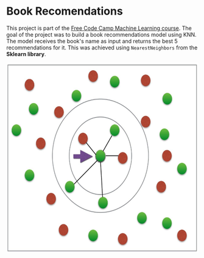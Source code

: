 # Book Recomendations

This project is part of the [Free Code Camp Machine Learning course](https://www.freecodecamp.org/learn/machine-learning-with-python/#how-neural-networks-work). The goal of the project was to build a book recommendations model using KNN. The model receives the book's name as input and returns the best 5 recommendations for it. This was achieved using `NearestNeighbors` from the **Sklearn library**.

<p align="center">
  <img src="./docs/NN.jpg" height=500px>
</p>
